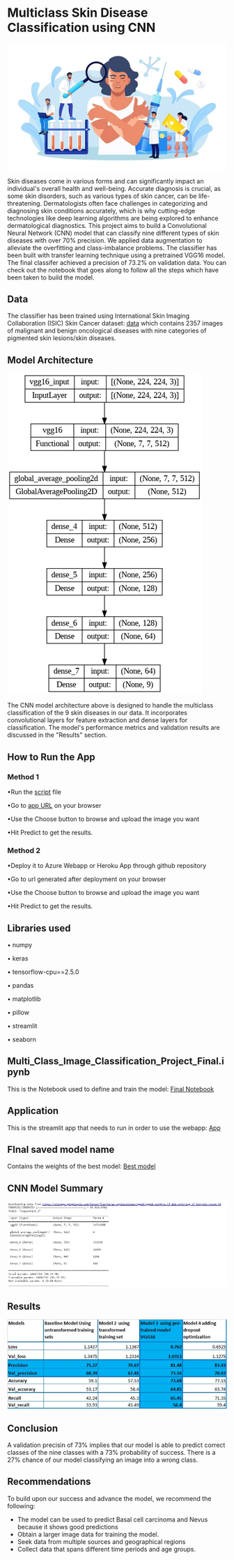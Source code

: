 # Multiclass Skin Disease Classification using CNN
![image](images/image1.jpg)

Skin diseases come in various forms and can significantly impact an individual's overall health and well-being. Accurate diagnosis is crucial, as some skin disorders, such as various types of skin cancer, can be life-threatening. Dermatologists often face challenges in categorizing and diagnosing skin conditions accurately, which is why cutting-edge technologies like deep learning algorithms are being explored to enhance dermatological diagnostics. This project aims to build a Convolutional Neural Network (CNN) model that can classify nine different types of skin diseases with over 70% precision.
We applied data augmentation to alleviate the overfitting and class-imbalance problems. The classifier has been built with transfer learning technique using a pretrained VGG16 model. The final classifer achieved a precision of 73.2% on validation data. You can check out the notebook that goes along to follow all the steps which have been taken to build the model.

## Data
The classifier has been trained using International Skin Imaging Collaboration (ISIC) Skin Cancer dataset: [data](data_cnn) which contains 2357 images of malignant and benign oncological diseases with nine categories of pigmented skin lesions/skin diseases.

## Model Architecture
![Architecture](images/image2.png)

The CNN model architecture above is designed to handle the multiclass classification of the 9 skin diseases in our data. It incorporates convolutional layers for feature extraction and dense layers for classification. The model's performance metrics and validation results are discussed in the "Results" section.

## How to Run the App
### Method 1
•Run the [script](CNN.py) file

•Go to [app URL]() on your browser

•Use the Choose button to browse and upload the image you want

•Hit Predict to get the results.

### Method 2
•Deploy it to Azure Webapp or Heroku App through github repository

•Go to url generated after deployment on your browser

•Use the Choose button to browse and upload the image you want

•Hit Predict to get the results.

## Libraries used
• numpy

• keras

• tensorflow-cpu==2.5.0

• pandas

• matplotlib

• pillow

• streamlit

• seaborn

##  Multi_Class_Image_Classification_Project_Final.ipynb
This is the Notebook used to define and train the model: [Final Notebook](Multi_Class_Image_Classification_Project_Final_(1).ipynb)

## Application
This is the streamlit app that needs to run in order to use the webapp: [App](CNN.py)

## FInal saved model name
Contains the weights of the best model: [Best model]()

## CNN Model Summary
![Model Summary](images/image3.jpg)
  
## Results
![Mpdel comparison](images/image4.jpg)

## Conclusion
A validation precisin of 73%  implies that our model is able to predict correct classes of the nine classes with a 73% probability of success. There is a 27% chance of our model classifying an image into a wrong class.

  
## Recommendations
To build upon our success and advance the model, we recommend the following:
* The model can be used to predict Basal cell carcinoma and Nevus because it shows good predictions
* Obtain a larger image data for training the model.
* Seek data from multiple sources and geographical regions
* Collect data that spans different time periods and age groups.
  

